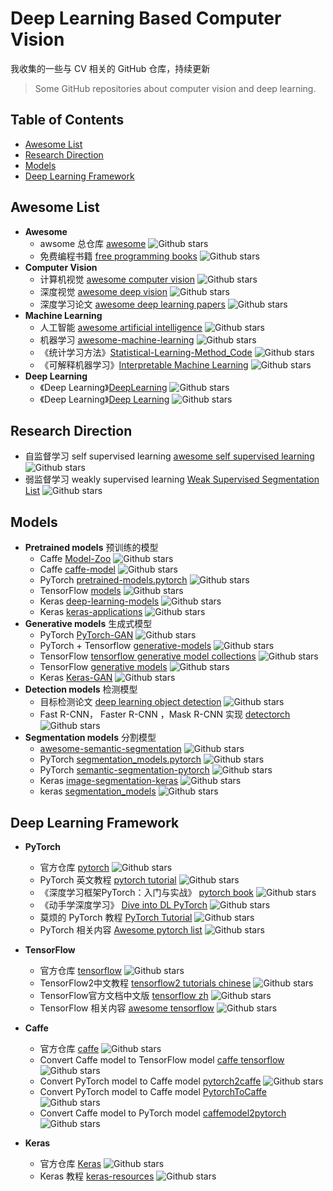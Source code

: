 # Deep Learning Based Computer Vision
我收集的一些与 CV 相关的 GitHub 仓库，持续更新
> Some GitHub repositories about computer vision and deep learning.

## Table of Contents
- [Awesome List](#awesome-list)
- [Research Direction](#research-direction)
- [Models](#models)
- [Deep Learning Framework](#deep-learning-framework)

## Awesome List
- **Awesome**
  - awsome 总仓库 [awesome](https://github.com/sindresorhus/awesome)  ![Github stars](https://img.shields.io/github/stars/sindresorhus/awesome.svg)
  - 免费编程书籍 [free programming books](https://github.com/EbookFoundation/free-programming-books)  ![Github stars](https://img.shields.io/github/stars/EbookFoundation/free-programming-books.svg)
- **Computer Vision**
  - 计算机视觉  [awesome computer vision](https://github.com/jbhuang0604/awesome-computer-vision)  ![Github stars](https://img.shields.io/github/stars/jbhuang0604/awesome-computer-vision.svg)
  - 深度视觉 [awesome deep vision](https://github.com/kjw0612/awesome-deep-vision)  ![Github stars](https://img.shields.io/github/stars/kjw0612/awesome-deep-vision.svg)
  - 深度学习论文 [awesome deep learning papers](https://github.com/terryum/awesome-deep-learning-papers)  ![Github stars](https://img.shields.io/github/stars/terryum/awesome-deep-learning-papers.svg)
- **Machine Learning**
  - 人工智能 [awesome artificial intelligence](https://github.com/owainlewis/awesome-artificial-intelligence)  ![Github stars](https://img.shields.io/github/stars/owainlewis/awesome-artificial-intelligence.svg)
  - 机器学习 [awesome-machine-learning](https://github.com/josephmisiti/awesome-machine-learning)  ![Github stars](https://img.shields.io/github/stars/josephmisiti/awesome-machine-learning.svg)
  - 《统计学习方法》[Statistical-Learning-Method_Code](https://github.com/Dod-o/Statistical-Learning-Method_Code)  ![Github stars](https://img.shields.io/github/stars/Dod-o/Statistical-Learning-Method_Code.svg)
  - 《可解释机器学习》[Interpretable Machine Learning](https://github.com/MingchaoZhu/InterpretableMLBook)  ![Github stars](https://img.shields.io/github/stars/MingchaoZhu/InterpretableMLBook.svg)
- **Deep Learning**
  - 《Deep Learning》[DeepLearning](https://github.com/MingchaoZhu/DeepLearning)  ![Github stars](https://img.shields.io/github/stars/MingchaoZhu/DeepLearning.svg)
  - 《Deep Learning》[Deep Learning](https://github.com/janishar/mit-deep-learning-book-pdf)  ![Github stars](https://img.shields.io/github/stars/janishar/mit-deep-learning-book-pdf.svg)
## Research Direction
- 自监督学习 self supervised learning [awesome self supervised learning](https://github.com/jason718/awesome-self-supervised-learning)  ![Github stars](https://img.shields.io/github/stars/jason718/awesome-self-supervised-learning.svg)
- 弱监督学习 weakly supervised learning [Weak Supervised Segmentation List](https://github.com/JackieZhangdx/WeakSupervisedSegmentationList)  ![Github stars](https://img.shields.io/github/stars/JackieZhangdx/WeakSupervisedSegmentationList.svg)

## Models
- **Pretrained models** 预训练的模型
  - Caffe  [Model-Zoo](https://github.com/BVLC/caffe/wiki/Model-Zoo)  ![Github stars](https://img.shields.io/github/stars/BVLC/caffe.svg)
  - Caffe [caffe-model](https://github.com/soeaver/caffe-model)  ![Github stars](https://img.shields.io/github/stars/soeaver/caffe-model.svg)
  - PyTorch [pretrained-models.pytorch](https://github.com/Cadene/pretrained-models.pytorch)  ![Github stars](https://img.shields.io/github/stars/Cadene/pretrained-models.pytorch.svg)
  - TensorFlow [models](https://github.com/tensorflow/models)  ![Github stars](https://img.shields.io/github/stars/tensorflow/models.svg)
  - Keras [deep-learning-models](https://github.com/fchollet/deep-learning-models)  ![Github stars](https://img.shields.io/github/stars/fchollet/deep-learning-models.svg)
  - Keras [keras-applications](https://github.com/keras-team/keras-applications)  ![Github stars](https://img.shields.io/github/stars/keras-team/keras-applications.svg)
- **Generative models** 生成式模型
  - PyTorch  [PyTorch-GAN](https://github.com/eriklindernoren/PyTorch-GAN)  ![Github stars](https://img.shields.io/github/stars/eriklindernoren/PyTorch-GAN.svg)
  - PyTorch + Tensorflow [generative-models](https://github.com/wiseodd/generative-models)  ![Github stars](https://img.shields.io/github/stars/wiseodd/generative-models.svg)
  - TensorFlow [tensorflow generative model collections](https://github.com/hwalsuklee/tensorflow-generative-model-collections)  ![Github stars](https://img.shields.io/github/stars/hwalsuklee/tensorflow-generative-model-collections.svg)
  - TensorFlow [generative models](https://github.com/wiseodd/generative-models)  ![Github stars](https://img.shields.io/github/stars/wiseodd/generative-models.svg)
  - Keras [Keras-GAN](https://github.com/eriklindernoren/Keras-GAN)  ![Github stars](https://img.shields.io/github/stars/eriklindernoren/Keras-GAN.svg)
- **Detection models** 检测模型 
  - 目标检测论文 [deep learning object detection](https://github.com/hoya012/deep_learning_object_detection)  ![Github stars](https://img.shields.io/github/stars/hoya012/deep_learning_object_detection.svg)
  - Fast R-CNN， Faster R-CNN ，Mask R-CNN 实现 [detectorch](https://github.com/ignacio-rocco/detectorch)  ![Github stars](https://img.shields.io/github/stars/ignacio-rocco/detectorch.svg)
- **Segmentation models** 分割模型
  - [awesome-semantic-segmentation](https://github.com/mrgloom/awesome-semantic-segmentation)  ![Github stars](https://img.shields.io/github/stars/mrgloom/awesome-semantic-segmentation.svg)
  - PyTorch [segmentation_models.pytorch](https://github.com/qubvel/segmentation_models.pytorch)  ![Github stars](https://img.shields.io/github/stars/qubvel/segmentation_models.pytorch.svg)
  - PyTorch [semantic-segmentation-pytorch](https://github.com/CSAILVision/semantic-segmentation-pytorch)  ![Github stars](https://img.shields.io/github/stars/CSAILVision/semantic-segmentation-pytorch.svg)
  - Keras [image-segmentation-keras](https://github.com/divamgupta/image-segmentation-keras)  ![Github stars](https://img.shields.io/github/stars/divamgupta/image-segmentation-keras.svg)
  - keras [segmentation_models](https://github.com/qubvel/segmentation_models)  ![Github stars](https://img.shields.io/github/stars/qubvel/segmentation_models.svg)

## Deep Learning Framework
- **PyTorch**
  - 官方仓库 [pytorch](https://github.com/pytorch/pytorch)  ![Github stars](https://img.shields.io/github/stars/pytorch/pytorch.svg)
  - PyTorch 英文教程 [pytorch tutorial](https://github.com/yunjey/pytorch-tutorial)  ![Github stars](https://img.shields.io/github/stars/yunjey/pytorch-tutorial.svg)
  - 《深度学习框架PyTorch：入门与实战》 [pytorch book](https://github.com/chenyuntc/pytorch-book)  ![Github stars](https://img.shields.io/github/stars/chenyuntc/pytorch-book.svg)
  - 《动手学深度学习》 [Dive into DL PyTorch](https://github.com/ShusenTang/Dive-into-DL-PyTorch)  ![Github stars](https://img.shields.io/github/stars/ShusenTang/Dive-into-DL-PyTorch.svg)
  - 莫烦的 PyTorch 教程 [PyTorch Tutorial](https://github.com/MorvanZhou/PyTorch-Tutorial)  ![Github stars](https://img.shields.io/github/stars/MorvanZhou/PyTorch-Tutorial.svg)
  - PyTorch 相关内容 [Awesome pytorch list](https://github.com/bharathgs/Awesome-pytorch-list)  ![Github stars](https://img.shields.io/github/stars/bharathgs/Awesome-pytorch-list.svg)

- **TensorFlow**
  - 官方仓库 [tensorflow](https://github.com/tensorflow/tensorflow)  ![Github stars](https://img.shields.io/github/stars/tensorflow/tensorflow.svg)
  - TensorFlow2中文教程 [tensorflow2 tutorials chinese](https://github.com/czy36mengfei/tensorflow2_tutorials_chinese)  ![Github stars](https://img.shields.io/github/stars/czy36mengfei/tensorflow2_tutorials_chinese.svg)
  - TensorFlow官方文档中文版 [tensorflow zh](https://github.com/jikexueyuanwiki/tensorflow-zh)  ![Github stars](https://img.shields.io/github/stars/jikexueyuanwiki/tensorflow-zh.svg)
  - TensorFlow 相关内容 [awesome tensorflow](https://github.com/jtoy/awesome-tensorflow)  ![Github stars](https://img.shields.io/github/stars/jtoy/awesome-tensorflow.svg)

- **Caffe**
  - 官方仓库 [caffe](https://github.com/BVLC/caffe)  ![Github stars](https://img.shields.io/github/stars/BVLC/caffe.svg)
  - Convert Caffe model to TensorFlow model [caffe tensorflow](https://github.com/ethereon/caffe-tensorflow)  ![Github stars](https://img.shields.io/github/stars/ethereon/caffe-tensorflow.svg)
  - Convert PyTorch model to Caffe model [pytorch2caffe](https://github.com/longcw/pytorch2caffe)  ![Github stars](https://img.shields.io/github/stars/longcw/pytorch2caffe.svg)
  - Convert PyTorch model to Caffe model [PytorchToCaffe](https://github.com/xxradon/PytorchToCaffe)  ![Github stars](https://img.shields.io/github/stars/xxradon/PytorchToCaffe.svg)
  - Convert Caffe model to PyTorch model [caffemodel2pytorch](https://github.com/vadimkantorov/caffemodel2pytorch)  ![Github stars](https://img.shields.io/github/stars/vadimkantorov/caffemodel2pytorch.svg)

- **Keras**
  - 官方仓库 [Keras](https://github.com/keras-team/keras)   ![Github stars](https://img.shields.io/github/stars/keras-team/keras.svg)
  - Keras 教程 [keras-resources](https://github.com/fchollet/keras-resources)  ![Github stars](https://img.shields.io/github/stars/fchollet/keras-resources.svg)






